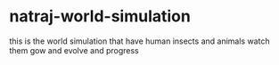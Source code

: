 # natraj-world-simulation
this is the world simulation that have human insects and animals watch them gow and evolve and progress 
